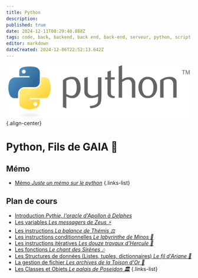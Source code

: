 ```yaml
---
title: Python
description: 
published: true
date: 2024-12-11T08:29:40.888Z
tags: code, back, backend, back end, back-end, serveur, python, script
editor: markdown
dateCreated: 2024-12-06T22:52:13.642Z
---
```


![python_logo.png](/images/python/python_logo.png){.align-center}

# Python, Fils de GAIA 🐍
## Mémo
- [Mémo *Juste un mémo sur le python*](/python/memo)
{.links-list}

## Plan de cours
- [Introduction *Pythie, l'oracle d'Apollon à Delphes*](/python/intro)
- [Les variables *Les messagers de Zeus ⚡*](/python/variables)
- [Les instructions *La balance de Thémis ⚖️*](/python/operateurs)
- [Les instructions conditionnelles *Le labyrinthe de Minos 🌟*](/python/conditions)
- [Les instructions itératives *Les douze travaux d'Hercule 🔁*](/python/boucles)
- [Les fonctions *Le chant des Sirènes 🎶*](/python/functions)
- [Les Structures de données (Listes, tuples, dictionnaires) *Le fil d'Ariane 🧶*](/python/lists)
- [La gestion de fichier *Les archives de la Toison d'Or 📁*](/python/files)
- [Les Classes et Objets *Le palais de Poseidon 🏛️*](/python/poo)
{.links-list}

<!-- 
- [Les modules | les Librairies **](/python/modules)
- [Le module pandas *Le jardin des Hespérides 🍎*](/python/pandas)
- [tkinter *L'atelier de Dédale 🛠️*](/python/tkinter) -->